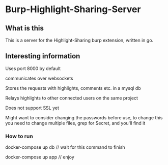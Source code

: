 # Burp-Highlight-Sharing-Server

## What is this


This is a server for the Highlight-Sharing burp extension, written in go.


## Interesting information

Uses port 8000 by default

communicates over websockets

Stores the requests with highlights, comments etc. in a mysql db

Relays highlights to other connected users on the same project

Does not support SSL yet

Might want to consider changing the passwords before use, to change this you need to change multiple files, grep for Secret, and you'll find it

### How to run

docker-compose up db // wait for this command to finish

docker-compose up app // enjoy
